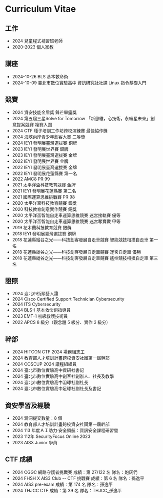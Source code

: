 # Curriculum Vitae

## 工作

- 2024 兒童程式補習班老師
- 2020-2023 個人家教

## 講座

- 2024-10-26 BLS 基本救命術
- 2024-10-09 臺北市數位實驗高中 資訊研究社社課 Linux 指令基礎入門

## 競賽

- 2024 資安技能金盾獎 鋒芒畢露獎
- 2024 第五屆三星Solve for Tomorrow 「新思維，心技術，永續星未來」創意提案競賽 複賽入圍
- 2024 CTF 種子培訓工作坊跨校演練賽 最佳協作獎
- 2024 海峽兩岸青少年創客大賽 二等獎
- 2024 IEYI 發明展臺灣選拔賽 銅牌
- 2023 IEYI 發明展世界賽 銀牌
- 2023 IEYI 發明展臺灣選拔賽 金牌
- 2022 IEYI 發明展世界賽 金牌
- 2022 IEYI 發明展臺灣選拔賽 金牌
- 2022 IEYI 發明展花蓮縣賽 第一名
- 2022 AMC8 PR 99
- 2021 太平洋盃科技教育競賽 金牌
- 2021 IEYI 發明展花蓮縣賽 第二名
- 2021 國際運算思維挑戰賽 PR 98
- 2020 太平洋盃科技教育競賽 銀獎
- 2020 科技教育創意實作競賽 銅獎
- 2020 太平洋盃智能自走車運算思維競賽 迷宮接軌賽 優等
- 2020 太平洋盃智能自走車運算思維競賽 迷宮奪寶戰 甲等
- 2019 花木蘭科技教育競賽 銀獎
- 2018 IEYI 發明展臺灣選拔賽 銅牌
- 2018 花蓮縣縱谷之光——科技創客發展自走車競賽 智能競技相撲自走車 第一名
- 2018 花蓮縣縱谷之光——科技創客發展自走車競賽 迷宮自走車 優勝
- 2018 花蓮縣縱谷之光——科技創客發展自走車競賽 遙控競技相撲自走車 第三名

## 證照

- 2024 臺北市街頭藝人證
- 2024 Cisco Certified Support Technician Cybersecurity
- 2024 ITS Cybersecurity
- 2024 BLS-I 基本救命術指導員
- 2023 EMT-1 初級救護技術員
- 2022 APCS 8 級分（觀念題 5 級分、實作 3 級分）

## 幹部

- 2024 HITCON CTF 2024 場務組志工
- 2024 教育部人才培訓計畫跨校資安社團第一屆幹部
- 2024 COSCUP 2024 議程組組員
- 2024 臺北市數位實驗高中資研社書記
- 2024 臺北市數位實驗高中創客社創辦人、社長及教學
- 2024 臺北市數位實驗高中羽球社副社長
- 2024 臺北市數位實驗高中足球社副社長及書記

## 資安學習及經驗

- 2024 漏洞提交數量：8 個
- 2024 教育部人才培訓計畫跨校資安社團第一屆幹部
- 2024 113 年度ＡＩ助力‧安全領航：資訊安全課程研習營
- 2023 112年 SecurityFocus Online 2023
- 2023 AIS3 Junior 學員

## CTF 成績

- 2024 CGGC 網路守護者挑戰賽 成績：第 27/122 名 隊名：炮灰們
- 2024 FHSH X AIS3 Club -- CTF 挑戰賽 成績：第 6 名 隊名：孫逸平
- 2024 AIS3 pre-exam 成績：第 174 名 隊名：孫逸平
- 2024 THJCC CTF 成績：第 39 名 隊名：THJCC_孫逸平
